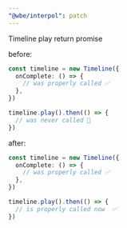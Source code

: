 ```yaml
---
"@wbe/interpol": patch
---
```


Timeline play return promise

before:

```ts
const timeline = new Timeline({
  onComplete: () => {
    // was properly called ✅
  },
})

timeline.play().then(() => {
  // was never called 🚫
})
```

after:

```ts
const timeline = new Timeline({
  onComplete: () => {
    // was properly called ✅
  },
})

timeline.play().then(() => {
  // is properly called now  ✅
})
```
